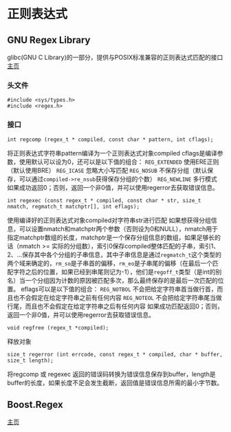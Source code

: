 # 正则表达式

## GNU Regex Library
glibc(GNU C Library)的一部分，提供与POSIX标准兼容的正则表达式匹配的接口
[主页](http://www.gnu.org/s/libc/manual/html_node/Regular-Expressions.html)

### 头文件
```
#include <sys/types.h>
#include <regex.h>
```

### 接口
```
int regcomp (regex_t * compiled, const char * pattern, int cflags);
```
将正则表达式字符串pattern编译为一个正则表达式对象compiled
cflags是编译参数，使用默认可以设为0，还可以是以下值的组合：
`REG_EXTENDED`    使用ERE正则（默认使用BRE）
`REG_ICASE`       忽略大小写匹配
`REG_NOSUB`       不保存分组（默认保存，可以通过`compiled->re_nsub`获得保存分组的个数）
`REG_NEWLINE`     多行模式
如果成功返回0；否则，返回一个非0值，并可以使用regerror去获取错误信息。

```
int regexec (const regex_t * compiled, const char * str, size_t nmatch, regmatch_t matchptr[], int eflags);
```
使用编译好的正则表达式对象compiled对字符串str进行匹配
如果想获得分组信息，可以设置nmatch和matchptr两个参数（否则设为0和NULL），nmatch用于指定matchptr数组的长度，matchptr是一个保存分组信息的数组，如果足够长的话（nmatch >= 实际的分组数），索引0保存compiled整体匹配的子串，索引1、2、...保存其中各个分组的子串信息，其中子串信息是通过`regmatch_t`这个类型的两个域来确定的，`rm_so`是子串首的偏移，`rm_eo`是子串尾的偏移（在最后一个匹配字符之后的位置，如果已经到串尾则记为-1），他们是`regoff_t`类型（是int的别名）当一个分组因为计数的原因被匹配多次，那么最终保存的是最后一次匹配的位置。
eflags可以是以下值的组合：
`REG_NOTBOL`      不会把给定字符串首当做行首，而且也不会假定在给定字符串之前有任何内容
`REG_NOTEOL`      不会把给定字符串尾当做行尾，而且也不会假定在给定字符串之后有任何内容
如果成功匹配返回0；否则，返回一个非0值，并可以使用regerror去获取错误信息。

```
void regfree (regex_t *compiled);
```
释放对象

```
size_t regerror (int errcode, const regex_t * compiled, char * buffer, size_t length);
```
将regcomp 或 regexec 返回的错误码转换为错误信息保存到buffer，length是buffer的长度，如果长度不足会发生截断，返回值是错误信息所需的最小字节数。

## Boost.Regex
[主页](http://www.boost.org/doc/libs/1_61_0/libs/regex/doc/html/index.html)
